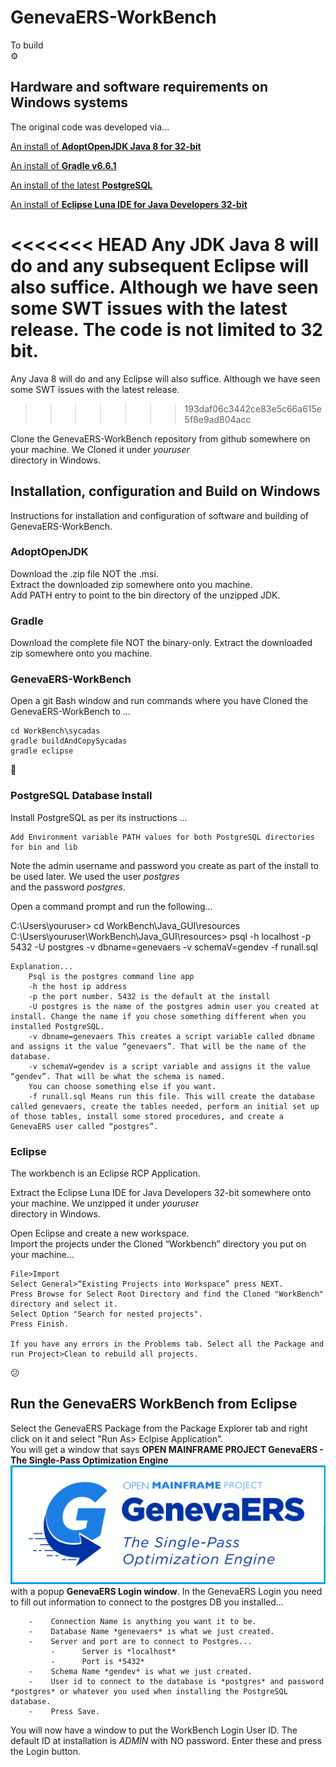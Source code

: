 # GenevaERS-WorkBench  
To build  
:gear:  

## Hardware and software requirements on Windows systems  

The original code was developed via... 

[An install of **AdoptOpenJDK Java 8 for 32-bit**](https://adoptopenjdk.net/releases.html?variant=openjdk8&jvmVariant=openj9)

[An install of **Gradle v6.6.1**](https://gradle.org/releases/)

[An install of the latest **PostgreSQL**](https://www.postgresql.org/download/)

[An install of **Eclipse Luna IDE for Java Developers 32-bit**](https://www.eclipse.org/downloads/packages/release/luna/sr2)

<<<<<<< HEAD
Any JDK Java 8 will do and any subsequent Eclipse will also suffice. Although we have seen some SWT issues with the latest release.
The code is not limited to 32 bit.
=======
Any Java 8 will do and any Eclipse will also suffice. Although we have seen some SWT issues with the latest release.
>>>>>>> 193daf06c3442ce83e5c66a615e5f8e9ad804acc

Clone the GenevaERS-WorkBench repository from github somewhere on your machine. We Cloned it under *youruser*  
directory in Windows.     


## Installation, configuration and Build on Windows
Instructions for installation and configuration of software and building of GenevaERS-WorkBench.


### AdoptOpenJDK 
Download the .zip file NOT the .msi.  
Extract the downloaded zip somewhere onto you machine.  
Add PATH entry to point to the bin directory of the unzipped JDK. 


### Gradle 
Download the complete file NOT the binary-only.
Extract the downloaded zip somewhere onto you machine.  


### GenevaERS-WorkBench
Open a git Bash window and run commands where you have Cloned the GenevaERS-WorkBench to ...  

    cd WorkBench\sycadas  
    gradle buildAndCopySycadas 
    gradle eclipse 


:thinking:  

### PostgreSQL Database Install  
Install PostgreSQL as per its instructions ...  

	Add Environment variable PATH values for both PostgreSQL directories for bin and lib  

Note the admin username and password you create as part of the install to be used later. We used the user *postgres*  
and the password *postgres*.   

Open a command prompt and run the following...  

C:\Users\youruser> cd WorkBench\Java_GUI\resources  
C:\Users\youruser\WorkBench\Java_GUI\resources> psql -h localhost -p 5432 -U postgres -v dbname=genevaers -v schemaV=gendev -f runall.sql


    Explanation... 
        Psql is the postgres command line app  
        -h the host ip address  
        -p the port number. 5432 is the default at the install  
        -U postgres is the name of the postgres admin user you created at install. Change the name if you chose something different when you installed PostgreSQL.  
        -v dbname=genevaers This creates a script variable called dbname and assigns it the value “genevaers”. That will be the name of the database.  
        -v schemaV=gendev is a script variable and assigns it the value “gendev”. That will be what the schema is named.  
        You can choose something else if you want.
        -f runall.sql Means run this file. This will create the database called genevaers, create the tables needed, perform an initial set up of those tables, install some stored procedures, and create a GenevaERS user called “postgres”.  



### Eclipse
The workbench is an Eclipse RCP Application.  

Extract the Eclipse Luna IDE for Java Developers 32-bit somewhere onto your machine. We unzipped it under *youruser*  
directory in Windows.     

Open Eclipse and create a new workspace.  
Import the projects under the Cloned “Workbench” directory you put on your machine...    

	File>Import  
	Select General>“Existing Projects into Workspace” press NEXT.  
	Press Browse for Select Root Directory and find the Cloned "WorkBench" directory and select it.  
	Select Option "Search for nested projects".  
	Press Finish.  

    If you have any errors in the Problems tab. Select all the Package and run Project>Clean to rebuild all projects.
   

:confused:  


## Run the GenevaERS WorkBench from Eclipse
Select the GenevaERS Package from the Package Explorer tab and right click on it and select "Run As> Eclpise Application".  
You will get a window that says **OPEN MAINFRAME PROJECT GenevaERS - The Single-Pass Optimization Engine** <img src ="Java_GUI/splash.bmp">  with a popup **GenevaERS Login window**.
In the GenevaERS Login you need to fill out information to connect to the postgres DB you installed...  
```  
    -    Connection Name is anything you want it to be.
    -    Database Name *genevaers* is what we just created.
    -    Server and port are to connect to Postgres... 
         -	    Server is *localhost*
         -	    Port is *5432*  
    -    Schema Name *gendev* is what we just created.  
    -    User id to connect to the database is *postgres* and password *postgres* or whatever you used when installing the PostgreSQL database.  
    -    Press Save.  
```
You will now have a window to put the WorkBench Login User ID. The default ID at installation is *ADMIN* with NO password. Enter these and press the Login button.
